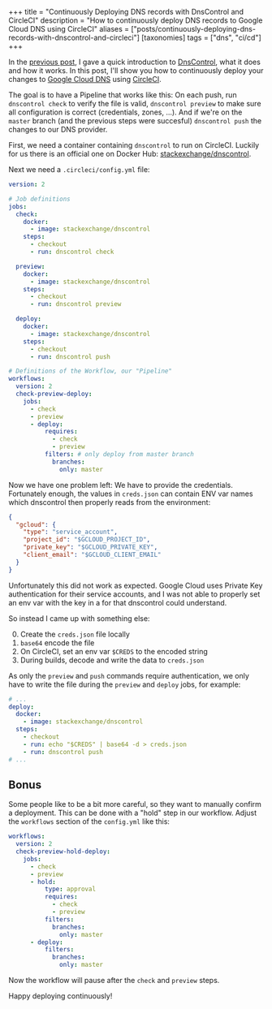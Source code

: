 +++
title = "Continuously Deploying DNS records with DnsControl and CircleCI"
description = "How to continuously deploy DNS records to Google Cloud DNS using CircleCI"
aliases = ["posts/continuously-deploying-dns-records-with-dnscontrol-and-circleci"]
[taxonomies]
tags = ["dns", "ci/cd"]
+++

In the [previous post](@/posts/2018-04-19-managing-dns-records-the-devops-way.md), I gave a quick introduction to [DnsControl](https://stackexchange.github.io/dnscontrol/), what it does and how it works. In this post, I'll show you how to continuously deploy your changes to [Google Cloud DNS](https://cloud.google.com/dns/) using [CircleCI](https://circleci.com/).

<!-- more -->

The goal is to have a Pipeline that works like this: On each push, run `dnscontrol check` to verify the file is valid, `dnscontrol preview` to make sure all configuration is correct (credentials, zones, ...). And if we're on the `master` branch (and the previous steps were succesful) `dnscontrol push` the changes to our DNS provider.

First, we need a container containing `dnscontrol` to run on CircleCI. Luckily for us there is an official one on Docker Hub: [stackexchange/dnscontrol](https://hub.docker.com/r/stackexchange/dnscontrol/).

Next we need a `.circleci/config.yml` file:

```yaml
version: 2

# Job definitions
jobs:
  check:
    docker:
      - image: stackexchange/dnscontrol
    steps:
      - checkout
      - run: dnscontrol check

  preview:
    docker:
      - image: stackexchange/dnscontrol
    steps:
      - checkout
      - run: dnscontrol preview

  deploy:
    docker:
      - image: stackexchange/dnscontrol
    steps:
      - checkout
      - run: dnscontrol push

# Definitions of the Workflow, our "Pipeline"
workflows:
  version: 2
  check-preview-deploy:
    jobs:
      - check
      - preview
      - deploy:
          requires:
            - check
            - preview
          filters: # only deploy from master branch
            branches:
              only: master
```

Now we have one problem left: We have to provide the credentials. Fortunately enough, the values in `creds.json` can contain ENV var names which dnscontrol then properly reads from the environment:

```json
{
  "gcloud": {
    "type": "service_account",
    "project_id": "$GCLOUD_PROJECT_ID",
    "private_key": "$GCLOUD_PRIVATE_KEY",
    "client_email": "$GCLOUD_CLIENT_EMAIL"
  }
}
```

Unfortunately this did not work as expected. Google Cloud uses Private Key authentication for their service accounts, and I was not able to properly set an env var with the key in a for that dnscontrol could understand.

So instead I came up with something else:

0. Create the `creds.json` file locally
1. `base64` encode the file
2. On CircleCI, set an env var `$CREDS` to the encoded string
3. During builds, decode and write the data to `creds.json`

As only the `preview` and `push` commands require authentication, we only have to write the file during the `preview` and `deploy` jobs, for example:

```yaml
# ...
deploy:
  docker:
    - image: stackexchange/dnscontrol
  steps:
    - checkout
    - run: echo "$CREDS" | base64 -d > creds.json
    - run: dnscontrol push
# ...
```


## Bonus

Some people like to be a bit more careful, so they want to manually confirm a deployment. This can be done with a "hold" step in our workflow. Adjust the `workflows` section of the `config.yml` like this:

```yaml
workflows:
  version: 2
  check-preview-hold-deploy:
    jobs:
      - check
      - preview
      - hold:
          type: approval
          requires:
            - check
            - preview
          filters:
            branches:
              only: master
      - deploy:
          filters:
            branches:
              only: master
```

Now the workflow will pause after the `check` and `preview` steps.

Happy deploying continuously!
